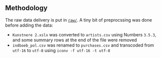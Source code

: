 Methodology
-----------

The raw data delivery is put in [`raw/`](raw/).
A tiny bit of preprocssing was done before adding the data:

* `Kunstnere 2.xslx` was converted to `artists.csv` using Numbers `3.5.3`, and
  some summary rows at the end of the file were removed
* `indboeb_pol.csv` was renamed to `purchases.csv` and transcoded from `utf-16`
  to `utf-8` using `iconv -f utf-16 -t utf-8`

